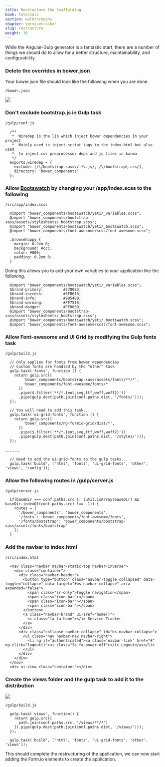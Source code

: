```yaml
---
title: Restructure the Scaffolding
book: tutorials
section: walkthroughs
chapter: servicetracker
slug: restructure
weight: 10
---
```

While the Angular-Gulp generator is a fantastic start, there are a number of things we should do to allow for a better structure, maintainability, and configurability.

### Delete the overrides in bower.json

Your bower.json file should look like the following when you are done.

```/bower.json```

![](/assets/img/tutorials/walkthroughs/servicetracker/restructure-delete-overrides.png)

### Don't exclude bootstrap.js in Gulp task

```/gulp/conf.js```

```
  /**
   *  Wiredep is the lib which inject bower dependencies in your project
   *  Mainly used to inject script tags in the index.html but also used
   *  to inject css preprocessor deps and js files in karma
   */
  exports.wiredep = {
    exclude: [/\/bootstrap-sass\/.*\.js/, /\/bootstrap\.css/],
    directory: 'bower_components'
  };
```

### Allow [Bootswatch](https://bootswatch.com/) by changing your /app/index.scss to the following

```/src/app/index.scss```

```
  @import "bower_components/bootswatch/yeti/_variables.scss";
  @import "bower_components/bootstrap-sass/assets/stylesheets/_bootstrap.scss";
  @import "bower_components/bootswatch/yeti/_bootswatch.scss";
  @import "bower_components/font-awesome/scss/font-awesome.scss";

  .browsehappy {
    margin: 0.2em 0;
    background: #ccc;
    color: #000;
    padding: 0.2em 0;
  }
```

Doing this allows you to add your own variables to your application like the following.

```
  @import "bower_components/bootswatch/yeti/_variables.scss";
  $brand-primary:         #2780E3;
  $brand-success:         #3FB618;
  $brand-info:            #9954BB;
  $brand-warning:         #FF7518;
  $brand-danger:          #FF0039;
  @import "bower_components/bootstrap-sass/assets/stylesheets/_bootstrap.scss";
  @import "bower_components/bootswatch/yeti/_bootswatch.scss";
  @import "bower_components/font-awesome/scss/font-awesome.scss";
```

### Allow Font-awesome and UI Grid by modifying the Gulp fonts task

```/gulp/build.js```

```
  // Only applies for fonts from bower dependencies
  // Custom fonts are handled by the "other" task
  gulp.task('fonts', function () {
    return gulp.src([
        'bower_components/bootstrap-sass/assets/fonts/**/*',
        'bower_components/font-awesome/fonts/*'
      ])
      .pipe($.filter('**/*.{eot,svg,ttf,woff,woff2}'))
      .pipe(gulp.dest(path.join(conf.paths.dist, '/fonts/')));
  });

  // You will need to add this task...
  gulp.task('ui-grid-fonts', function () {
    return gulp.src([
        'bower_components/ng-formio-grid/dist/*',
      ])
      .pipe($.filter('**/*.{eot,svg,ttf,woff,woff2}'))
      .pipe(gulp.dest(path.join(conf.paths.dist, '/styles/')));
  });
```
...
...
...

```
  // Need to add the ui-grid-fonts to the gulp tasks...
  gulp.task('build', ['html', 'fonts', 'ui-grid-fonts', 'other', 'views', 'config']);
```

### Allow the following routes in /gulp/server.js

```/gulp/server.js```

```
  if(baseDir === conf.paths.src || (util.isArray(baseDir) && baseDir.indexOf(conf.paths.src) !== -1)) {
    routes = {
      '/bower_components': 'bower_components',
      '/fonts': 'bower_components/font-awesome/fonts',
      '/fonts/bootstrap': 'bower_components/bootstrap-sass/assets/fonts/bootstrap'
    };
  }
```

### Add the navbar to index.html

```/src/index.html```

```
  <nav class="navbar navbar-static-top navbar-inverse">
    <div class="container">
      <div class="navbar-header">
        <button type="button" class="navbar-toggle collapsed" data-toggle="collapse" data-target="#bs-navbar-collapse" aria-expanded="false">
          <span class="sr-only">Toggle navigation</span>
          <span class="icon-bar"></span>
          <span class="icon-bar"></span>
          <span class="icon-bar"></span>
        </button>
        <a class="navbar-brand" ui-sref="home()">
          <i class="fa fa-home"></i> Service Tracker
        </a>
      </div>
      <div class="collapse navbar-collapse" id="bs-navbar-collapse">
        <ul class="nav navbar-nav navbar-right">
          <li ng-if="authenticated"><a class='navbar-link' href="#" ng-click="logout()"><i class="fa fa-power-off"></i> Logout</a></li>
        </ul>
      </div>
    </div>
  </nav>
  <div ui-view class="container"></div>
```

### Create the views folder and the gulp task to add it to the distribution

![](/assets/img/tutorials/walkthroughs/servicetracker/restructure-views.png)

```/gulp/build.js```

```
  gulp.task('views', function() {
    return gulp.src([
      path.join(conf.paths.src, '/views/**/*')
    ]).pipe(gulp.dest(path.join(conf.paths.dist, '/views/')));
  });

  gulp.task('build', ['html', 'fonts', 'ui-grid-fonts', 'other', 'views']);
```

This should complete the restructuring of the application, we can now start adding the Form.io elements to create the application.